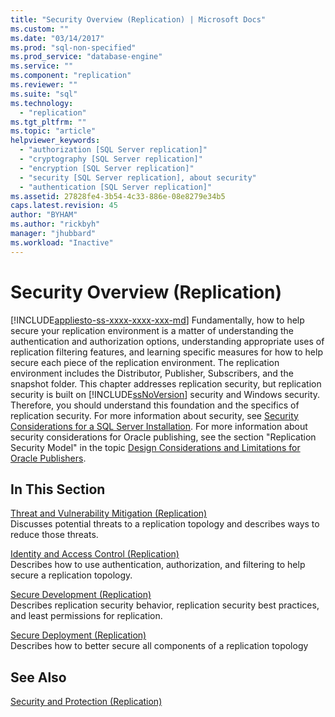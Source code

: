 ```yaml
---
title: "Security Overview (Replication) | Microsoft Docs"
ms.custom: ""
ms.date: "03/14/2017"
ms.prod: "sql-non-specified"
ms.prod_service: "database-engine"
ms.service: ""
ms.component: "replication"
ms.reviewer: ""
ms.suite: "sql"
ms.technology: 
  - "replication"
ms.tgt_pltfrm: ""
ms.topic: "article"
helpviewer_keywords: 
  - "authorization [SQL Server replication]"
  - "cryptography [SQL Server replication]"
  - "encryption [SQL Server replication]"
  - "security [SQL Server replication], about security"
  - "authentication [SQL Server replication]"
ms.assetid: 27828fe4-3b54-4c33-886e-08e8279e34b5
caps.latest.revision: 45
author: "BYHAM"
ms.author: "rickbyh"
manager: "jhubbard"
ms.workload: "Inactive"
---
```

# Security Overview (Replication)
[!INCLUDE[appliesto-ss-xxxx-xxxx-xxx-md](../../../includes/appliesto-ss-xxxx-xxxx-xxx-md.md)]
  Fundamentally, how to help secure your replication environment is a matter of understanding the authentication and authorization options, understanding appropriate uses of replication filtering features, and learning specific measures for how to help secure each piece of the replication environment. The replication environment includes the Distributor, Publisher, Subscribers, and the snapshot folder. This chapter addresses replication security, but replication security is built on [!INCLUDE[ssNoVersion](../../../includes/ssnoversion-md.md)] security and Windows security. Therefore, you should understand this foundation and the specifics of replication security. For more information about security, see [Security Considerations for a SQL Server Installation](../../../sql-server/install/security-considerations-for-a-sql-server-installation.md). For more information about security considerations for Oracle publishing, see the section "Replication Security Model" in the topic [Design Considerations and Limitations for Oracle Publishers](../../../relational-databases/replication/non-sql/design-considerations-and-limitations-for-oracle-publishers.md).  
  
## In This Section  
 [Threat and Vulnerability Mitigation &#40;Replication&#41;](../../../relational-databases/replication/security/threat-and-vulnerability-mitigation-replication.md)  
 Discusses potential threats to a replication topology and describes ways to reduce those threats.  
  
 [Identity and Access Control &#40;Replication&#41;](../../../relational-databases/replication/security/identity-and-access-control-replication.md)  
 Describes how to use authentication, authorization, and filtering to help secure a replication topology.  
  
 [Secure Development &#40;Replication&#41;](../../../relational-databases/replication/security/secure-development-replication.md)  
 Describes replication security behavior, replication security best practices, and least permissions for replication.  
  
 [Secure Deployment &#40;Replication&#41;](../../../relational-databases/replication/security/secure-deployment-replication.md)  
 Describes how to better secure all components of a replication topology  
  
## See Also  
 [Security and Protection &#40;Replication&#41;](../../../relational-databases/replication/security/security-and-protection-replication.md)  
  
  
